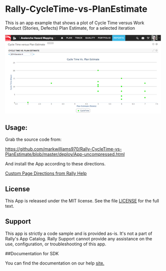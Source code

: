 Rally-CycleTime-vs-PlanEstimate
=========================

This is an app example that shows a plot of Cycle Time versus Work Product (Stories, Defects) Plan Estimate, for
a selected iteration

![App Screenshot](https://raw.githubusercontent.com/markwilliams970/Rally-CycleTime-vs-PlanEstimate/master/images/screenshot1.png)

## Usage:

Grab the source code from:

https://github.com/markwilliams970/Rally-CycleTime-vs-PlanEstimate/blob/master/deploy/App-uncompressed.html

And install the App according to these directions.

[Custom Page Directions from Rally Help](https://help.rallydev.com/use_apps#create)

## License

This App is released under the MIT license.  See the file [LICENSE](./LICENSE) for the full text.

## Support
This app is strictly a code sample and is provided as-is. It's not a part of Rally's App Catalog. Rally Support cannot provide any assistance on the use, configuration, or troubleshooting of this app.

##Documentation for SDK

You can find the documentation on our help [site.](https://developer.rallydev.com)